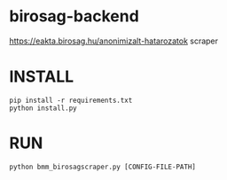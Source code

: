 # birosag-backend
https://eakta.birosag.hu/anonimizalt-hatarozatok scraper

# INSTALL
`pip install -r requirements.txt`<br>
`python install.py`

# RUN
`python bmm_birosagscraper.py [CONFIG-FILE-PATH]`